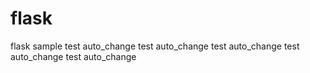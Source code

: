 # flask
flask sample
test auto_change
test auto_change
test auto_change
test auto_change
test auto_change
